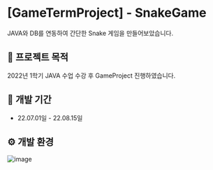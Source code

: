 # [GameTermProject] - SnakeGame
JAVA와 DB를 연동하여 간단한 Snake 게임을 만들어보았습니다.

##  :pushpin: 프로젝트 목적
2022년 1학기 JAVA 수업 수강 후 GameProject 진행하였습니다.

## :date: 개발 기간
* 22.07.01일 - 22.08.15일

## :gear: 개발 환경
![image](https://github.com/Ryu-ji-hyeon/JAVA-GameTermProject/assets/112555124/6ccd59de-3ce5-4a2a-b307-8173fdaeeb75)



